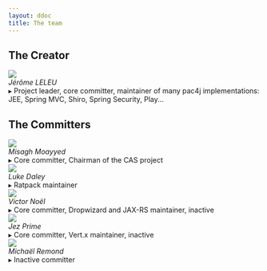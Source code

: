 ```yaml
---
layout: ddoc
title: The team
---
```


## The Creator

<div class="bio">
    <div><a href="https://github.com/leleuj"><img src="https://avatars3.githubusercontent.com/u/1038508?s=100" /></a></div>
    <div><i>Jérôme LELEU</i><br />&#9656; Project leader, core committer, maintainer of many pac4j implementations: JEE, Spring MVC, Shiro, Spring Security, Play...</div>
</div>
<div class="clear"></div>

## The Committers

<div class="bio">
    <div><a href="https://github.com/mmoayyed"><img src="https://avatars1.githubusercontent.com/u/1205228?s=100" /></a></div>
    <div><i>Misagh Moayyed</i><br />&#9656; Core committer, Chairman of the CAS project</div>
</div>
<div class="clear"></div>

<div class="bio">
    <div><a href="https://github.com/ldaley"><img src="https://avatars3.githubusercontent.com/u/17825?s=100" /></a></div>
    <div><i>Luke Daley</i><br />&#9656; Ratpack maintainer</div>
</div>
<div class="clear"></div>

<div class="bio">
    <div><a href="https://github.com/victornoel"><img src="https://avatars2.githubusercontent.com/u/160975?s=100" /></a></div>
    <div><i>Victor Noël</i><br />&#9656; Core committer, Dropwizard and JAX-RS maintainer, inactive</div>
</div>
<div class="clear"></div>

<div class="bio">
    <div><a href="https://github.com/millross"><img src="https://avatars2.githubusercontent.com/u/1318862?s=100" /></a></div>
    <div><i>Jez Prime</i><br />&#9656; Core committer, Vert.x maintainer, inactive</div>
</div>
<div class="clear"></div>

<div class="bio">
    <div><a href="https://github.com/miremond"><img src="https://avatars1.githubusercontent.com/u/5079621?s=100" /></a></div>
    <div><i>Michaël Remond</i><br />&#9656; Inactive committer</div>
</div>
<div class="clear"></div>
